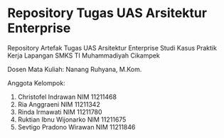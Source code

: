 # Repository Tugas UAS Arsitektur Enterprise
Repository Artefak Tugas UAS Arsitektur Enterprise
Studi Kasus Praktik Kerja Lapangan SMKS TI Muhammadiyah Cikampek

Dosen Mata Kuliah: Nanang Ruhyana, M.Kom.

Anggota Kelompok:
1.	Christofel Indrawan 		NIM 11211468
2.	Ria Anggraeni 			NIM 11211342
3.	Rinda Irmawati 			NIM 11211780
4.	Ruktian Ibnu Wijonarko 		NIM 11211675
5.	Sevtigo Pradono Wirawan 	NIM 11211846
